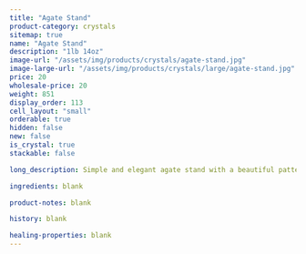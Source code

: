 ```yaml
---
title: "Agate Stand"
product-category: crystals
sitemap: true
name: "Agate Stand"
description: "1lb 14oz"
image-url: "/assets/img/products/crystals/agate-stand.jpg"
image-large-url: "/assets/img/products/crystals/large/agate-stand.jpg"
price: 20
wholesale-price: 20
weight: 851
display_order: 113
cell_layout: "small"
orderable: true
hidden: false
new: false
is_crystal: true
stackable: false

long_description: Simple and elegant agate stand with a beautiful pattern and color.

ingredients: blank

product-notes: blank

history: blank

healing-properties: blank
---
```

